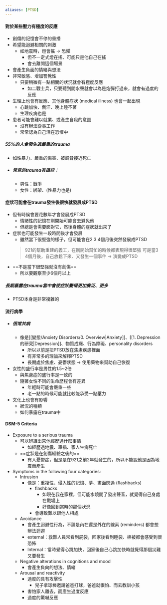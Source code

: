 ```yaml
---
aliases: [PTSD]
---
```


#### 對於某些壓力有極度的反應
- 創傷的記憶會不停的重播
- 希望能迴避相關的刺激
	- 如地震時，燈會搖 -> 恐懼
		- 但不一定式燈在搖、可能只是他自己在搖
		- 會去離開這個場景
- 會產生負面的情緒與想法
- 非常敏感、增加警覺性
	- 只要稍微有一點相關的狀況就會有極度反應
		- 如二戰士兵，只要聽到開水聲就會以為是炮彈打過來，就會有過度的反應
- 生理上也會有反應、其他身體症狀 (medical illness) 也會一起出現
	- 心跳加快、倒汗、晚上睡不著
	- 生理疾病也是
- 患者可能會難以就業、或產生自殺的意圖
	- 沒有辦法從事工作
	- 常常認為自己活在恐懼中

#####  55%的人會發生過嚴重的trauma
- 如性暴力、嚴重的傷害、被威脅接近死亡
- ##### 常見的trauma有這些：
	- 男性：戰爭
	- 女性：綁架、(性暴力也是)

#### 症狀可能會在trauma發生後很快就發展成PTSD
- 但有時候會要花數年才會發展成PTSD
	- 情緒性的記憶在剛開始可能會去避免他
	- 但總是會需要面對它，然後身體的症狀就出來了
- 症狀也可能發生一段時間後才會發展
	- 雖然當下很堅強的樣子，但可能會在2 3 4個月後突然發展成PTSD
	>921的幫助重建的義工，在剛開始幫忙的時候都表現得很堅強
	>可是當3 4個月後，自己放鬆下來、又發生一個事件 -> 演變成PTSD
- ==不是當下很堅強就沒有創傷==
	- 所以要觀察至少6個月以上
##### 長期暴露在trauma當中會使症狀變得更加廣泛、更多
- PTSD本身是非常複雜的


#### 流行病學
- ##### 很常共病
	- 像是[[變態/Anxiety Disorders/0. Overview|Anxiety]]、[[1. Depression 的研究|Depression]]、物質成癮、行為障礙、personality disorders
		- 所以以前是把PTSD放在焦慮疾患裡面
		- 有非常多的理論來解釋PTSD
		- 長期處於焦慮、憂鬱狀態 -> 使用藥物來幫助自己恢復
- 女性的盛行率是男性的1.5~2倍
	- 與焦慮症的盛行率是一致的
	- 隨著女性不同的生命歷程會有差異
		- 年輕時可能會嚴重一些
		- 老一點的時候可能就比較能承受一點壓力
- 文化上也會有影響
	-  狀況的種類
	-  如何暴露在trauma中

#### DSM-5 Criteria
- Exposure to a serious trauma
	- 可以辨識出來他經歷過什麼事情
		- 如經歷過地震、車禍、家人生病死亡
	- ==症狀是在創傷經驗之後的==
		- 有人憂鬱症，但是是在921之前2年就發生的，所以不能說他是因為地震而產生
- Symptoms in the following four categories:
	- Intrusion
		- 像是：重複性、侵入性的記憶、夢、畫面閃過 (flashbacks)
			- flashbacks
				- 如現在我在家裡，但可能水燒開了發出聲音，就覺得自己身處在戰場上
				- 好像回到當時的那個狀況
			- 會導致難以跟他人相處
	-  Avoidance
		-  會產生迴避性行為，不論是內在還是外在的線索 (reminders) 都會想辦法迴避
		-  external：救難人員常看到屍袋，回家後看到睡袋、棉被都會感受到很恐怖
		-  Internal：當時覺得心跳加快，回家後自己心跳加快時就覺得那個災難又要發生
	-  Negative alterations in cognitions and mood
		-  會產生負向的想法、情緒
	-  Arousal and reactivity
		-  過度的具有攻擊性 
			-  兒子拿球棒邀請爸爸打球，爸爸就很怕、而去教訓小孩
		- 害怕家人離去，而產生過度反應
		- 過度的驚嚇反應 